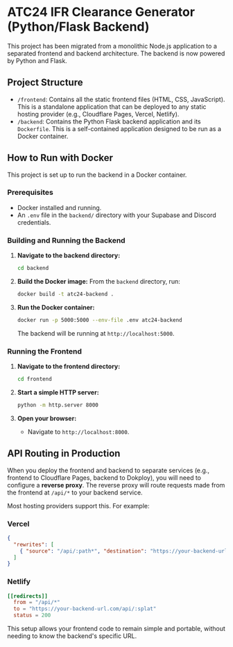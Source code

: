 # ATC24 IFR Clearance Generator (Python/Flask Backend)

This project has been migrated from a monolithic Node.js application to a separated frontend and backend architecture. The backend is now powered by Python and Flask.

## Project Structure

- `/frontend`: Contains all the static frontend files (HTML, CSS, JavaScript). This is a standalone application that can be deployed to any static hosting provider (e.g., Cloudflare Pages, Vercel, Netlify).
- `/backend`: Contains the Python Flask backend application and its `Dockerfile`. This is a self-contained application designed to be run as a Docker container.

## How to Run with Docker

This project is set up to run the backend in a Docker container.

### Prerequisites
- Docker installed and running.
- An `.env` file in the `backend/` directory with your Supabase and Discord credentials.

### Building and Running the Backend

1.  **Navigate to the backend directory:**
    ```bash
    cd backend
    ```

2.  **Build the Docker image:**
    From the `backend` directory, run:
    ```bash
    docker build -t atc24-backend .
    ```

3.  **Run the Docker container:**
    ```bash
    docker run -p 5000:5000 --env-file .env atc24-backend
    ```
    The backend will be running at `http://localhost:5000`.

### Running the Frontend

1.  **Navigate to the frontend directory:**
    ```bash
    cd frontend
    ```

2.  **Start a simple HTTP server:**
    ```bash
    python -m http.server 8000
    ```

3.  **Open your browser:**
    -   Navigate to `http://localhost:8000`.

## API Routing in Production

When you deploy the frontend and backend to separate services (e.g., frontend to Cloudflare Pages, backend to Dokploy), you will need to configure a **reverse proxy**. The reverse proxy will route requests made from the frontend at `/api/*` to your backend service.

Most hosting providers support this. For example:

### Vercel
```json
{
  "rewrites": [
    { "source": "/api/:path*", "destination": "https://your-backend-url.com/api/:path*" }
  ]
}
```

### Netlify
```toml
[[redirects]]
  from = "/api/*"
  to = "https://your-backend-url.com/api/:splat"
  status = 200
```

This setup allows your frontend code to remain simple and portable, without needing to know the backend's specific URL.

